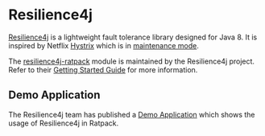 # Resilience4j

[Resilience4j](https://resilience4j.readme.io/docs/getting-started) is a lightweight fault tolerance library designed for Java 8.
It is inspired by Netflix [Hystrix](https://github.com/Netflix/Hystrix) which is in [maintenance mode](https://github.com/Netflix/Hystrix#hystrix-status).

The [resilience4j-ratpack](https://github.com/resilience4j/resilience4j) module is maintained by the Resilience4j project.
Refer to their [Getting Started Guide](https://resilience4j.readme.io/docs/getting-started-5) for more information.

## Demo Application

The Resilience4j team has published a [Demo Application](https://github.com/resilience4j/resilience4j-ratpack-demo) which shows the usage of Resilience4j in Ratpack.
